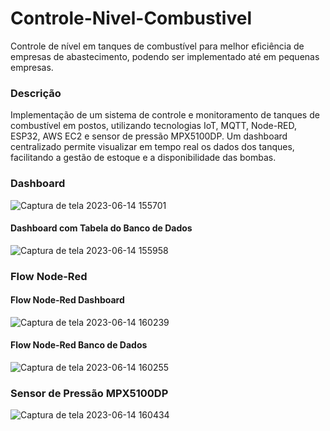 # Controle-Nivel-Combustivel
 Controle de nível em tanques de combustível para melhor eficiência de empresas de abastecimento, podendo ser implementado até em pequenas empresas.

### Descrição
Implementação de um sistema de controle e monitoramento de tanques de combustível em postos, utilizando tecnologias IoT, MQTT, Node-RED, ESP32, AWS EC2 e sensor de pressão MPX5100DP. Um dashboard centralizado permite visualizar em tempo real os dados dos tanques, facilitando a gestão de estoque e a disponibilidade das bombas.


### Dashboard 

![Captura de tela 2023-06-14 155701](https://github.com/loran-viscardi/Controle-Nivel-Combustivel/assets/103280132/71e0df32-3194-45cb-8749-9aaca638a610)

#### Dashboard com Tabela do Banco de Dados

![Captura de tela 2023-06-14 155958](https://github.com/loran-viscardi/Controle-Nivel-Combustivel/assets/103280132/bdb55338-f8a6-4309-929f-158eb2ac8d10)

### Flow Node-Red

#### Flow Node-Red Dashboard

![Captura de tela 2023-06-14 160239](https://github.com/loran-viscardi/Controle-Nivel-Combustivel/assets/103280132/3d4b72d3-0a6a-45d1-9b44-4e43f59ae42d)

#### Flow Node-Red Banco de Dados

![Captura de tela 2023-06-14 160255](https://github.com/loran-viscardi/Controle-Nivel-Combustivel/assets/103280132/1843f7b0-3128-4936-9f1e-7976372bc5b1)

### Sensor de Pressão MPX5100DP

![Captura de tela 2023-06-14 160434](https://github.com/loran-viscardi/Controle-Nivel-Combustivel/assets/103280132/6a4387da-5067-4ab9-b41d-80f566b24daa)


